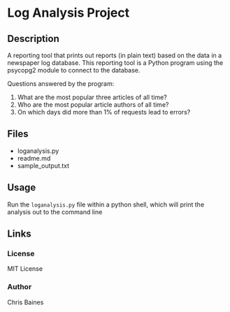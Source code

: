 # Log Analysis Project

## Description
A reporting tool that prints out reports (in plain text) based on the data in a newspaper log database. This reporting tool is a Python program using the psycopg2 module to connect to the database.

Questions answered by the program:
1. What are the most popular three articles of all time?
2. Who are the most popular article authors of all time?
3. On which days did more than 1% of requests lead to errors?

## Files
- loganalysis.py
- readme.md
- sample_output.txt

## Usage
Run the `loganalysis.py` file within a python shell, which will print the analysis out to the command line

## Links

### License
MIT License

### Author
Chris Baines
